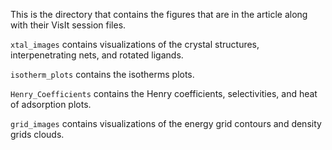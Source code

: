 This is the directory that contains the figures that are in the article along with their VisIt session files.

`xtal_images` contains visualizations of the crystal structures, interpenetrating nets, and rotated ligands.

`isotherm_plots` contains the isotherms plots.

`Henry_Coefficients` contains the Henry coefficients, selectivities, and heat of adsorption plots.

`grid_images` contains visualizations of the energy grid contours and density grids clouds.

